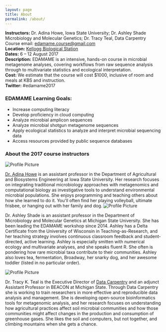 ```yaml
---
layout: page
title: About
permalink: /about/
---
```


**Instructors:** Dr. Adina Howe, Iowa State University; Dr. Ashley Shade  Microbiology and Molecular Genetics; Dr. Tracy Teal, Data Carpentry  
Course email:  [edamame.course@gmail.com](mailto:edamame.course@gmail.com)   
**Location:** [Kellogg Biological Station](http://www.kbs.msu.edu)  
**Dates:**  6 – 12 August 2017  
**Description:**  EDAMAME is an intensive, hands-on course in microbial metagenome analyses, covering workflows from raw sequence analysis through to multivariate statistics and ecological interpretation.  
**Cost:**  We estimate that the course will cost $1000, inclusive of room and meals at KBS and instruction.   
**Twitter:**  #edamame2017

### EDAMAME Learning Goals:

* Increase computing literacy
* Develop proficiency in cloud computing
* Analyze microbial amplicon sequences
* Analyze microbial shotgun metagenome sequences
* Apply ecological statistics to analyze and interpret microbial sequencing data
* Access resources provided by public sequence databases

### About the 2017 course instructors

<img src="{{ site.baseurl }}/assets/howe.jpg" title="Profile Picture" class="profile">

[Dr. Adina Howe](http://www.germslab.org) is an assistant professor in the
Department of Agricultural and Biosystems Engineering at Iowa State
University.  Her research focuses on integrating traditional
microbiology approaches with metagenomics and computational biology as
investigative tools to understand environmental microbial populations.
She enjoys programming and teaching others about how she learned to do
it.  You'll often find her playing volleyball, ultimate frisbee, or hanging out with her family and dog.
<img src="{{ site.baseurl }}/assets/shade.jpg" title="Profile Picture" class="profile">

Dr. Ashley Shade is an assistant professor in the Department of Microbiology and Molecular Genetics at Michigan State University.  She has been leading the EDAMAME workshop since 2014.  Ashley has a Delta Certificate from the University of Wisconsin in Teaching-as-Research, and her teaching strategy involves continuous classroom feedback and student-directed, active learning.  Ashley is especially smitten with numerical ecology and multivariate analyses, and she speaks fluent R.  She often is pondering how rare microbial taxa contribute to their communities.  Ashley also loves tea, fermentation, Broadway, her snarky dog, and her awesome toddler (listed in no particular order).  


<img src="{{ site.baseurl }}/assets/teal.jpg" title="Profile Picture" class="profile">

Dr. Tracy K. Teal is the Executive Director of [Data Carpentry](http://www.datacarpentry.org) and an adjunct Assistant Professor in BEACON at Michigan State.
Through Data Carpentry she is working to train researchers in more effective
and reproducible data analysis and management. She is developing open-source 
bioinformatics tools for metagenomic analysis, and her research focuses on
understanding how agricultural practices 
affect soil microbial communities and how those communities might affect 
changes in the production and consumption of greenhouse gases. She likes 
the soil and computers, but not together, and climbing mountains when she
gets a chance.


